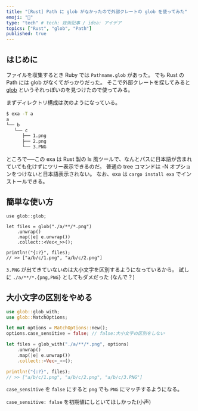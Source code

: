 ```yaml
---
title: "[Rust] Path に glob がなかったので外部クレートの glob を使ってみた"
emoji: "🍣"
type: "tech" # tech: 技術記事 / idea: アイデア
topics: ["Rust", "glob", "Path"]
published: true
---
```


## はじめに

ファイルを収集するとき Ruby では `Pathname.glob` があった。
でも Rust の Path には glob がなくてがっかりだった。
そこで外部クレートを探してみると [glob](https://docs.rs/glob) というそれっぽいのを見つけたので使ってみる。

まずディレクトリ構成は次のようになっている。

```zsh
$ exa -T a
a
└── b
   └── c
      ├── 1.png
      ├── 2.png
      └── 3.PNG
```

ところで──この exa は Rust 製の ls 風ツールで、なんとパスに日本語が含まれていても化けずにツリー表示できるのだ。
普通の tree コマンドは -N オプションをつけないと日本語表示されない。
なお、exa は `cargo install exa` でインストールできる。

## 簡単な使い方

```rust:
use glob::glob;

let files = glob("./a/**/*.png")
    .unwrap()
    .map(|e| e.unwrap())
    .collect::<Vec<_>>();

println!("{:?}", files);
// >> ["a/b/c/1.png", "a/b/c/2.png"]
```

`3.PNG` が出てきていないのは大小文字を区別するようになっているから。
試しに `./a/**/*.{png,PNG}` としてもダメだった (なんで？)


## 大小文字の区別をやめる

```rust
use glob::glob_with;
use glob::MatchOptions;

let mut options = MatchOptions::new();
options.case_sensitive = false; // false:大小文字の区別をしない

let files = glob_with("./a/**/*.png", options)
    .unwrap()
    .map(|e| e.unwrap())
    .collect::<Vec<_>>();

println!("{:?}", files);
// >> ["a/b/c/1.png", "a/b/c/2.png", "a/b/c/3.PNG"]
```

`case_sensitive` を `false` にすると `png` でも `PNG` にマッチするようになる。

`case_sensitive: false` を初期値にしといてほしかった(小声)

